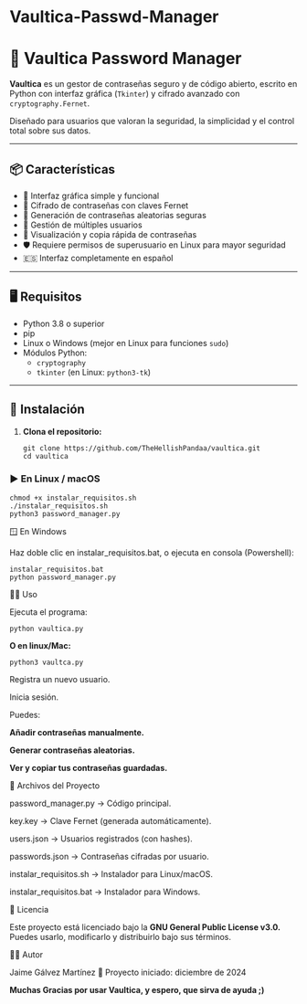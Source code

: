 # Vaultica-Passwd-Manager
# 🔐 Vaultica Password Manager

**Vaultica** es un gestor de contraseñas seguro y de código abierto, escrito en Python con interfaz gráfica (`Tkinter`) y cifrado avanzado con `cryptography.Fernet`.

Diseñado para usuarios que valoran la seguridad, la simplicidad y el control total sobre sus datos.

---

## 📦 Características

- 🧩 Interfaz gráfica simple y funcional
- 🔐 Cifrado de contraseñas con claves Fernet
- 🔑 Generación de contraseñas aleatorias seguras
- 👤 Gestión de múltiples usuarios
- 🧾 Visualización y copia rápida de contraseñas
- 🛡️ Requiere permisos de superusuario en Linux para mayor seguridad
- 🇪🇸 Interfaz completamente en español

---

## 🖥️ Requisitos

- Python 3.8 o superior
- pip
- Linux o Windows (mejor en Linux para funciones `sudo`)
- Módulos Python:
  - `cryptography`
  - `tkinter` (en Linux: `python3-tk`)

---

## 🚀 Instalación

1. **Clona el repositorio:**
   ```
   git clone https://github.com/TheHellishPandaa/vaultica.git
   cd vaultica
   ```

### ▶️ En Linux / macOS

```
chmod +x instalar_requisitos.sh
./instalar_requisitos.sh
python3 password_manager.py
```


🪟 En Windows

Haz doble clic en instalar_requisitos.bat, o ejecuta en consola (Powershell):

```
instalar_requisitos.bat
python password_manager.py
```

👨‍💻 Uso

   Ejecuta el programa:
   
    python vaultica.py

  **O en linux/Mac:**

    python3 vaultca.py

 Registra un nuevo usuario.

   Inicia sesión.

  Puedes:

  **Añadir contraseñas manualmente.**

  **Generar contraseñas aleatorias.**

  **Ver y copiar tus contraseñas guardadas.**


📝 Archivos del Proyecto

   password_manager.py → Código principal.
    
   key.key → Clave Fernet (generada automáticamente).

   users.json → Usuarios registrados (con hashes).

   passwords.json → Contraseñas cifradas por usuario.

   instalar_requisitos.sh → Instalador para Linux/macOS.

   instalar_requisitos.bat → Instalador para Windows.

   📄 Licencia

Este proyecto está licenciado bajo la **GNU General Public License v3.0.**
Puedes usarlo, modificarlo y distribuirlo bajo sus términos.

👨‍💻 Autor

Jaime Gálvez Martínez
📅 Proyecto iniciado: diciembre de 2024

**Muchas Gracias por usar Vaultica, y espero, que sirva de ayuda ;)**
